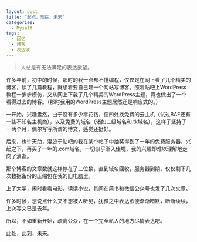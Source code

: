 ```yaml
---
layout: post
title: "起点，现在，未来"
categories:
  - Myself
tags:
  - 回忆
  - 博客
  - 表达欲
---
```


>人总是有无法满足的表达欲望。

许多年前，初中的时候，那时的我一点都不懂编程，仅仅是在网上看了几个精美的博客，读了几篇教程，就想着要自己建一个网站写博客。照着贴吧上WordPress教程一步步模仿，又从网上下载了几个精美的WordPress主题，竟也做出了一个看得过去的博客。（那时我用的WordPress主题居然还是响应式的。）

一开始，兴趣盎然，由于没有多少零花钱，便四处找免费的云主机（试过BAE还有一些不知名主机商），以及免费的域名（诸如二级域名和.tk域名），这样子坚持了一两个月，偶尔写写所谓的博文，感觉还挺好。

后来，也许天助，混迹于贴吧的我在某个帖子中抽奖得到了一年的免费服务器，兴起之下，再买了一年的.com域名，一切似乎渐入佳境，我的兴趣却难以理解地走向了消逝。

那个博客的文章数就这样停在了二位数，直到域名回收，服务器到期，仅仅剩下几次数据备份的压缩包在我的旧电脑里。

上了大学，闲时看看电影，读读小说，其间在简书和微信公众号也发了几次文章。

许多时候，想说点什么又不想被人听见，犹豫之中表达欲便渐渐喑默，断断续续，上次写文已是去年。

所以，不如重新开始，疏离公众，在一个完全私人的地方尽情表达吧。

此处，此刻，未来。










